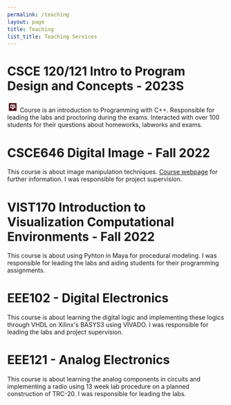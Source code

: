 ```yaml
---
permalink: /teaching
layout: page
title: Teaching
list_title: Teaching Services
---
```


<style>
    .container{
        display:flex;
        align-items: center;
        justify-content: center;
    }
    .img{
        height=auto;
        float:right;
    }
    .text{
        font-size: 15px;
    }
</style>

#  CSCE 120/121 Intro to Program Design and Concepts - 2023S
<img src="../assets/imgs/TAM-LogoBox.png" width="5%">
Course is an introduction to Programming with C++. Responsible for leading the labs and proctoring during the exams. Interacted with over 100 students for their questions about homeworks, labworks and exams.

# CSCE646 Digital Image - Fall 2022

This course is about image manipulation techniques. <a href="http://people.tamu.edu/~ergun/courses/viza654/22fall/">Course webpage</a> for further information. I was responsible for project supervision.

# VIST170 Introduction to Visualization Computational Environments - Fall 2022

This course is about using Pyhton in Maya for procedural modeling. I was responsible for leading the labs and aiding students for their programming assignments.

# EEE102 - Digital Electronics

This course is about learning the digital logic and implementing these logics through VHDL on Xilinx's BASYS3 using VIVADO. I was responsible for leading the labs and project supervision.

# EEE121 - Analog Electronics

This course is about learning the analog components in circuits and implementing a radio using 13 week lab procedure on a planned construction of TRC-20. I was responsible for leading the labs.
